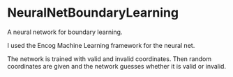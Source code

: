 # NeuralNetBoundaryLearning
A neural network for boundary learning.

I used the Encog Machine Learning framework for the neural net.

The network is trained with valid and invalid coordinates.
Then random coordinates are given and the network guesses whether it is valid or invalid.
